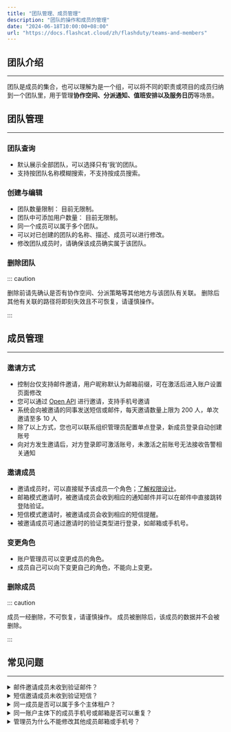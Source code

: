 ```yaml
---
title: "团队管理、成员管理"
description: "团队的操作和成员的管理"
date: "2024-06-18T10:00:00+08:00"
url: "https://docs.flashcat.cloud/zh/flashduty/teams-and-members"
---
```


## 团队介绍
---
团队是成员的集合，也可以理解为是一个组，可以将不同的职责或项目的成员归纳到一个团队里，用于管理**协作空间、分派通知、值班安排以及服务日历**等场景。

## 团队管理
---

### 团队查询

- 默认展示全部团队，可以选择只有‘我’的团队。
- 支持按团队名称模糊搜索，不支持按成员搜索。

### 创建与编辑

- 团队数量限制： 目前无限制。
- 团队中可添加用户数量： 目前无限制。
- 同一个成员可以属于多个团队。
- 可以对已创建的团队的名称、描述、成员可以进行修改。
- 修改团队成员时，请确保该成员确实属于该团队。

### 删除团队

::: caution

删除前请先确认是否有协作空间、分派策略等其他地方与该团队有关联。
删除后其他有关联的路径将即刻失效且不可恢复，请谨慎操作。

:::

## 成员管理
---

### 邀请方式

- 控制台仅支持邮件邀请，用户昵称默认为邮箱前缀，可在激活后进入账户设置页面修改
- 您可以通过 [Open API](https://developer.flashcat.cloud/api-110655699) 进行邀请，支持手机号邀请
- 系统会向被邀请的同事发送短信或邮件，每天邀请数量上限为 200 人，单次邀请至多 10 人
- 除了以上方式，您也可以联系组织管理员配置单点登录，新成员登录自动创建账号
- 向对方发生邀请后，对方登录即可激活账号，未激活之前账号无法接收告警相关通知

### 邀请成员

- 邀请成员时，可以直接赋予该成员一个角色；[了解权限设计](https://docs.flashcat.cloud/zh/flashduty/permission-overview)。
- 邮箱模式邀请时，被邀请成员会收到相应的通知邮件并可以在邮件中直接跳转登陆验证。
- 短信模式邀请时，被邀请成员会收到相应的短信提醒。
- 被邀请成员可通过邀请时的验证类型进行登录，如邮箱或手机号。

### 变更角色

- 账户管理员可以变更成员的角色。
- 成员自己可以向下变更自己的角色，不能向上变更。

### 删除成员
::: caution

成员一经删除，不可恢复，请谨慎操作。
成员被删除后，该成员的数据并不会被删除。

::: 

## 常见问题
---
<details>
  <summary>邮件邀请成员未收到验证邮件？</summary>
  请确认邮箱地址填写是否正确、邮箱垃圾收件箱是否有收到以及邮箱未设置拦截策略，如果都正常，可以尝试让邀请人重新下发邀请，或联系官方技术支持人员。
</details>


<details>
  <summary>短信邀请成员未收到验证短信？</summary>
  请确认手机号填写是否正确以及手机未设置拦截策略，如果都正常，可以尝试让邀请人重新下发邀请，或联系官方技术支持人员。
</details>

<details>
  <summary>同一成员是否可以属于多个主体租户？</summary>
  可以，比如成员A属于多个主体，那么成员A在登录时会让其选择要登录的主体。
</details>

<details>
  <summary>同一账户主体下的成员手机号或邮箱是否可以重复？</summary>
  不可以重复，手机号或邮箱需要保证唯一。
</details>

<details>
  <summary>管理员为什么不能修改其他成员邮箱或手机号？</summary>
  手机号或邮箱是故障通知和登录控制台的重要渠道，为了防止在本人不知晓的情况下被修改这些信息，从而导致不可预期的事故发生，所以只能本人修改且修改时要验证。
</details>


